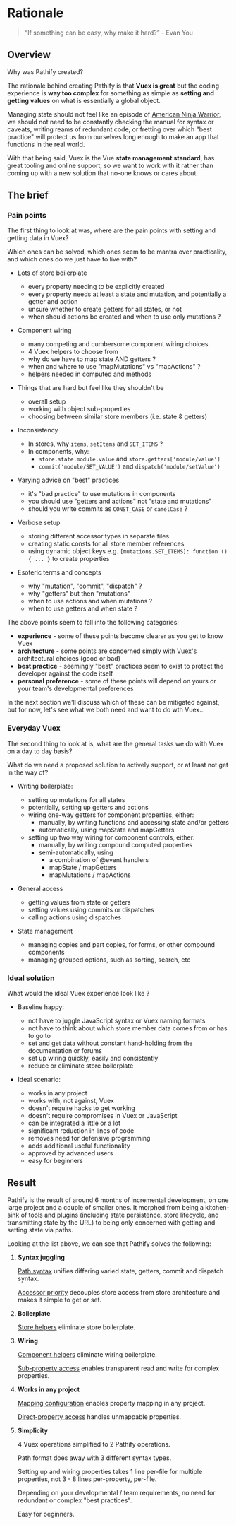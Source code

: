 # Rationale

> “If something can be easy, why make it hard?” - Evan You

## Overview

Why was Pathify created?

The rationale behind creating Pathify is that **Vuex is great** but the coding experience is **way too complex** for something as simple as **setting and getting values** on what is essentially a global object.

Managing state should not feel like an episode of [American Ninja Warrior](https://www.youtube.com/watch?v=gZkObiYVdN4), we should not need to be constantly checking the manual for syntax or caveats, writing reams of redundant code, or fretting over which "best practice" will protect us from ourselves long enough to make an app that functions in the real world.

With that being said, Vuex is the Vue **state management standard**, has great tooling and online support, so we want to work with it rather than coming up with a new solution that no-one knows or cares about.

## The brief

### Pain points

The first thing to look at was, where are the pain points with setting and getting data in Vuex?

Which ones can be solved, which ones seem to be mantra over practicality, and which ones do we just have to live with?

- Lots of store boilerplate

    - every property needing to be explicitly created 
    - every property needs at least a state and mutation, and potentially a getter and action
    - unsure whether to create getters for all states, or not
    - when should actions be created and when to use only mutations ?

- Component wiring

    - many competing and cumbersome component wiring choices
    - 4 Vuex helpers to choose from
    - why do we have to map state AND getters ?
    - when and where to use "mapMutations" vs "mapActions" ?
    - helpers needed in computed and methods
    
- Things that are hard but feel like they shouldn't be

    - overall setup
    - working with object sub-properties
    - choosing between similar store members (i.e. state & getters)

- Inconsistency

    - In stores, why `items`, `setItems` and `SET_ITEMS` ?
    - In components, why:
        - `store.state.module.value` and `store.getters['module/value']`
        - `commit('module/SET_VALUE')` and `dispatch('module/setValue')` 

- Varying advice on "best" practices

    - it's "bad practice" to use mutations in components
    - you should use "getters and actions" not "state and mutations"
    - should you write commits as `CONST_CASE` or `camelCase` ?

- Verbose setup
    - storing different accessor types in separate files
    - creating static consts for all store member references
    - using dynamic object keys e.g. `[mutations.SET_ITEMS]: function () { ... }` to create properties
    
- Esoteric terms and concepts

    - why "mutation", "commit", "dispatch" ?
    - why "getters" but then "mutations"
    - when to use actions and when mutations ?
    - when to use getters and when state ?
    
The above points seem to fall into the following categories:

- **experience** - some of these points become clearer as you get to know Vuex
- **architecture** - some points are concerned simply with Vuex's architectural choices (good or bad)
- **best practice** - seemingly "best" practices seem to exist to protect the developer against the code itself
- **personal preference** - some of these points will depend on yours or your team's developmental preferences

In the next section we'll discuss which of these can be mitigated against, but for now, let's see what we both need and want to do wth Vuex...

### Everyday Vuex

The second thing to look at is, what are the general tasks we do with Vuex on a day to day basis?

What do we need a proposed solution to actively support, or at least not get in the way of?

- Writing boilerplate:

    - setting up mutations for all states
    - potentially, setting up getters and actions
    - wiring one-way getters for component properties, either:
        - manually, by writing functions and accessing state and/or getters
        - automatically, using mapState and mapGetters
    - setting up two way wiring for component controls, either:
        - manually, by writing compound computed properties
        - semi-automatically, using
            - a combination of @event handlers
            - mapState / mapGetters
            - mapMutations / mapActions

- General access

    - getting values from state or getters
    - setting values using commits or dispatches
    - calling actions using dispatches
    
- State management

    - managing copies and part copies, for forms, or other compound components
    - managing grouped options, such as sorting, search, etc
    

### Ideal solution

What would the ideal Vuex experience look like ?

- Baseline happy:

    - not have to juggle JavaScript syntax or Vuex naming formats
    - not have to think about which store member data comes from or has to go to
    - set and get data without constant hand-holding from the documentation or forums
    - set up wiring quickly, easily and consistently
    - reduce or eliminate store boilerplate

- Ideal scenario:

    - works in any project
    - works with, not against, Vuex
    - doesn't require hacks to get working
    - doesn't require compromises in Vuex or JavaScript
    - can be integrated a little or a lot
    - significant reduction in lines of code
    - removes need for defensive programming
    - adds additional useful functionality
    - approved by advanced users
    - easy for beginners


## Result

Pathify is the result of around 6 months of incremental development, on one large project and a couple of smaller ones. It morphed from being a kitchen-sink of tools and plugins (including state persistence, store lifecycle, and transmitting state by the URL) to being only concerned with getting and setting state via paths.

Looking at the list above, we can see that Pathify solves the following:

1. **Syntax juggling**

    [Path syntax](/api/paths.md) unifies differing varied state, getters, commit and dispatch syntax.
    
    [Accessor priority](/api/properties.md#accessor-priority) decouples store access from store architecture and makes it simple to get or set.

2. **Boilerplate**

    [Store helpers](/api/store.md) eliminate store boilerplate.

3. **Wiring**

    [Component helpers](/api/component.md) eliminate wiring boilerplate.

    [Sub-property access](/api/properties.md#sub-property-access) enables transparent read and write for complex properties.

4. **Works in any project**

    [Mapping configuration](/setup/mapping.md) enables property mapping in any project.
    
    [Direct-property access](/api/properties.md#direct-property-access) handles unmappable properties.

5. **Simplicity**

    4 Vuex operations simplified to 2 Pathify operations.

    Path format does away with 3 different syntax types.
    
    Setting up and wiring properties takes 1 line per-file for multiple properties, not 3 - 8 lines per-property, per-file.

    Depending on your developmental / team requirements, no need for redundant or complex "best practices".

    Easy for beginners.
